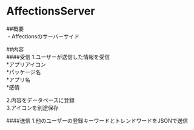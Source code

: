# AffectionsServer
##概要  
・Affectionsのサーバーサイド 
  
##内容  
####受信
1.ユーザーが送信した情報を受信  
*アプリアイコン  
*パッケージ名  
*アプリ名  
*感情  

2.内容をデータベースに登録    
3.アイコンを別途保存  

####送信
1.他のユーザーの登録キーワードとトレンドワードをJSONで送信  
